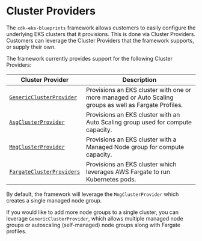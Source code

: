 # Cluster Providers

The `cdk-eks-blueprints` framework allows customers to easily configure the underlying EKS clusters that it provisions. This is done via Cluster Providers. Customers can leverage the Cluster Providers that the framework supports, or supply their own. 

The framework currently provides support for the following Cluster Providers:

| Cluster Provider  | Description                                                                       |
|-------------------|-----------------------------------------------------------------------------------|
| [`GenericClusterProvider`](./generic-cluster-provider) | Provisions an EKS cluster with one or more managed or Auto Scaling groups as well as Fargate Profiles.
| [`AsgClusterProvider`](./asg-cluster-provider) | Provisions an EKS cluster with an Auto Scaling group used for compute capacity.
| [`MngClusterProvider`](./mng-cluster-provider) | Provisions an EKS cluster with a Managed Node group for compute capacity.
| [`FargateClusterProviders`](./fargate-cluster-provider) | Provisions an EKS cluster which leverages AWS Fargate to run Kubernetes pods.

By default, the framework will leverage the `MngClusterProvider` which creates a single managed node group.

If you would like to add more node groups to a single cluster, you can leverage `GenericClusterProvider`, which allows multiple managed node groups or autoscaling (self-managed) node groups along with Fargate profiles.
